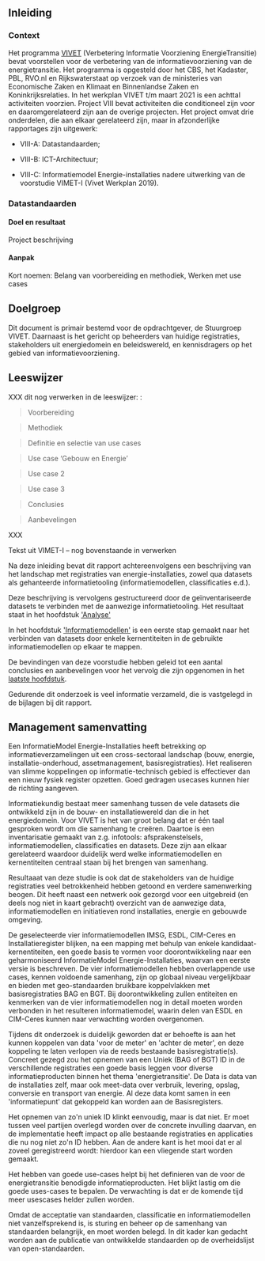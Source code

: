 Inleiding
---------

### Context

Het programma
[VIVET](https://www.geonovum.nl/uploads/documents/Rapport%20VIVET%20Definitief-1.0.pdf)
(Verbetering Informatie Voorziening EnergieTransitie) bevat voorstellen voor de
verbetering van de informatievoorziening van de energietransitie. Het programma
is opgesteld door het CBS, het Kadaster, PBL, RVO.nl en Rijkswaterstaat op
verzoek van de ministeries van Economische Zaken en Klimaat en Binnenlandse
Zaken en Koninkrijksrelaties. In het werkplan VIVET t/m maart 2021 is een
achttal activiteiten voorzien. Project VIII bevat activiteiten die conditioneel
zijn voor en daaromgerelateerd zijn aan de overige projecten. Het project omvat
drie onderdelen, die aan elkaar gerelateerd zijn, maar in afzonderlijke
rapportages zijn uitgewerk:

-   VIII-A: Datastandaarden;

-   VIII-B: ICT-Architectuur;

-   VIII-C: Informatiemodel Energie-installaties nadere uitwerking van de
    voorstudie VIMET-I (Vivet Werkplan 2019).

### Datastandaarden

#### Doel en resultaat

Project beschrijving

#### Aanpak

Kort noemen: Belang van voorbereiding en methodiek, Werken met use cases

Doelgroep
---------

Dit document is primair bestemd voor de opdrachtgever, de Stuurgroep VIVET.
Daarnaast is het gericht op beheerders van huidige registraties, stakeholders
uit energiedomein en beleidswereld, en kennisdragers op het gebied van
informatievoorziening.

Leeswijzer
----------

XXX dit nog verwerken in de leeswijzer: :

>   Voorbereiding

>   Methodiek

>   Definitie en selectie van use cases

>   Use case ‘Gebouw en Energie’

>   Use case 2

>   Use case 3

>   Conclusies

>   Aanbevelingen

XXX

Tekst uit VIMET-I – nog bovenstaande in verwerken

Na deze inleiding bevat dit rapport achtereenvolgens een beschrijving van het
landschap met registraties van energie-installaties, zowel qua datasets als
gehanteerde informatietooling (informatiemodellen, classificaties e.d.).

Deze beschrijving is vervolgens gestructureerd door de geïnventariseerde
datasets te verbinden met de aanwezige informatietooling. Het resultaat staat in
het hoofdstuk ['Analyse'](#analyse)

In het hoofdstuk ['Informatiemodellen'](#informatiemodel) is een eerste stap
gemaakt naar het verbinden van datasets door enkele kernentiteiten in de
gebruikte informatiemodellen op elkaar te mappen.

De bevindingen van deze voorstudie hebben geleid tot een aantal conclusies en
aanbevelingen voor het vervolg die zijn opgenomen in het [laatste
hoofdstuk](#conclusies-en-aanbevelingen).

Gedurende dit onderzoek is veel informatie verzameld, die is vastgelegd in de
bijlagen bij dit rapport.

Management samenvatting
-----------------------

Een InformatieModel Energie-Installaties heeft betrekking op
informatieverzamelingen uit een cross-sectoraal landschap (bouw, energie,
installatie-onderhoud, assetmanagement, basisregistraties). Het realiseren van
slimme koppelingen op informatie-technisch gebied is effectiever dan een nieuw
fysiek register opzetten. Goed gedragen usecases kunnen hier de richting
aangeven.

Informatiekundig bestaat meer samenhang tussen de vele datasets die ontwikkeld
zijn in de bouw- en installatiewereld dan die in het energiedomein. Voor VIVET
is het van groot belang dat er één taal gesproken wordt om die samenhang te
creëren. Daartoe is een inventarisatie gemaakt van z.g. infotools:
afsprakenstelsels, informatiemodellen, classificaties en datasets. Deze zijn aan
elkaar gerelateerd waardoor duidelijk werd welke informatiemodellen en
kernentiteiten centraal staan bij het brengen van samenhang.

Resultaaat van deze studie is ook dat de stakeholders van de huidige
registraties veel betrokkenheid hebben getoond en verdere samenwerking beogen.
Dit heeft naast een netwerk ook gezorgd voor een uitgebreid (en deels nog niet
in kaart gebracht) overzicht van de aanwezige data, informatiemodellen en
initiatieven rond installaties, energie en gebouwde omgeving.

De geselecteerde vier informatiemodellen IMSG, ESDL, CIM-Ceres en
Installatieregister blijken, na een mapping met behulp van enkele
kandidaat-kernentiteiten, een goede basis te vormen voor doorontwikkeling naar
een geharmoniseerd InformatieModel Energie-Installaties, waarvan een eerste
versie is beschreven. De vier informatiemodellen hebben overlappende use cases,
kennen voldoende samenhang, zijn op globaal niveau vergelijkbaar en bieden met
geo-standaarden bruikbare koppelvlakken met basisregistraties BAG en BGT. Bij
doorontwikkeling zullen entiteiten en kenmerken van de vier informatiemodellen
nog in detail moeten worden verbonden in het resulteren informatiemodel, waarin
delen van ESDL en CIM-Ceres kunnen naar verwachting worden overgenomen.

Tijdens dit onderzoek is duidelijk geworden dat er behoefte is aan het kunnen
koppelen van data 'voor de meter' en 'achter de meter', en deze koppeling te
laten verlopen via de reeds bestaande basisregistratie(s). Concreet gezegd zou
het opnemen van een Uniek (BAG of BGT) ID in de verschillende registraties een
goede basis leggen voor diverse informatieproducten binnen het thema
'energietransitie'. De Data is data van de installaties zelf, maar ook meet-data
over verbruik, levering, opslag, conversie en transport van energie. Al deze
data komt samen in een 'informatiepunt' dat gekoppeld kan worden aan de
Basisregisters.

Het opnemen van zo'n uniek ID klinkt eenvoudig, maar is dat niet. Er moet tussen
veel partijen overlegd worden over de concrete invulling daarvan, en de
implementatie heeft impact op alle bestaande registraties en applicaties die nu
nog niet zo'n ID hebben. Aan de andere kant is het mooi dat er al zoveel
geregistreerd wordt: hierdoor kan een vliegende start worden gemaakt.

Het hebben van goede use-cases helpt bij het definieren van de voor de
energietransitie benodigde informatieproducten. Het blijkt lastig om die goede
uses-cases te bepalen. De verwachting is dat er de komende tijd meer usescases
helder zullen worden.

Omdat de acceptatie van standaarden, classificatie en informatiemodellen niet
vanzelfsprekend is, is sturing en beheer op de samenhang van standaarden
belangrijk, en moet worden belegd. In dit kader kan gedacht worden aan de
publicatie van ontwikkelde standaarden op de overheidslijst van
open-standaarden.
